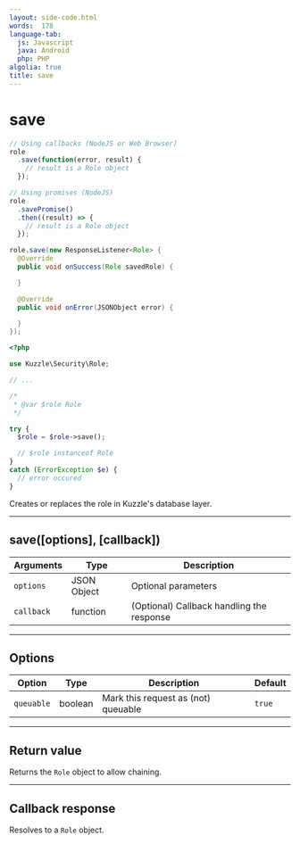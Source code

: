 ```yaml
---
layout: side-code.html
words:  178
language-tab:
  js: Javascript
  java: Android
  php: PHP
algolia: true
title: save
---
```


# save

```js
// Using callbacks (NodeJS or Web Browser)
role
  .save(function(error, result) {
    // result is a Role object
  });

// Using promises (NodeJS)
role
  .savePromise()
  .then((result) => {
    // result is a Role object
  });
```

```java
role.save(new ResponseListener<Role> {
  @Override
  public void onSuccess(Role savedRole) {

  }

  @Override
  public void onError(JSONObject error) {

  }
});
```

```php
<?php

use Kuzzle\Security\Role;

// ...

/*
 * @var $role Role
 */

try {
  $role = $role->save();

  // $role instanceof Role
}
catch (ErrorException $e) {
  // error occured
}
```

Creates or replaces the role in Kuzzle's database layer.

---

## save([options], [callback])

| Arguments | Type | Description |
|---------------|---------|----------------------------------------|
| ``options`` | JSON Object | Optional parameters |
| ``callback`` | function | (Optional) Callback handling the response |

---

## Options

| Option | Type | Description | Default |
|---------------|---------|----------------------------------------|---------|
| ``queuable`` | boolean | Mark this request as (not) queuable | ``true`` |

---

## Return value

Returns the `Role` object to allow chaining.

---

## Callback response

Resolves to a `Role` object.
